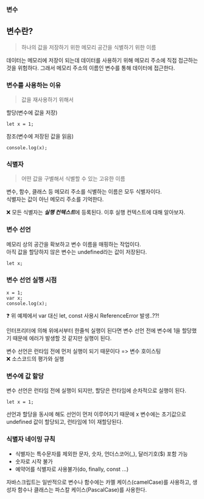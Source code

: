 ### 변수

## 변수란?
> 하나의 값을 저장하기 위한 메모리 공간을 식별하기 위한 이름   

데이터는 메모리에 저장이 되는데 데이터를 사용하기 위해 메모리 주소에 직접 접근하는 것을 위험하다. 그래서 메모리 주소의 이름인 변수를 통해 데이터에 접근한다.

### 변수를 사용하는 이유
> 값을 재사용하기 위해서

할당(변수에 값을 저장)
```
let x = 1;
```

참조(변수에 저장된 값을 읽음)
```
console.log(x);
```

### 식별자
> 어떤 값을 구별해서 식별할 수 있는 고유한 이름

변수, 함수, 클래스 등 메모리 주소를 식별하는 이름은 모두 식별자이다.   
식별자는 값이 아닌 메모리 주소를 기억한다.

❌ 모든 식별자는 ***실행 컨텍스트***에 등록된다. 이후 실행 컨텍스트에 대해 알아보자.

### 변수 선언
메모리 상의 공간을 확보하고 변수 이름을 매핑하는 작업이다.   
아직 값을 할당하지 않은 변수는 undefined라는 값이 저장된다.
```
let x;
```

### 변수 선언 실행 시점
```
x = 1;
var x;
console.log(x);
```
❓ 위 예제에서 var 대신 let, const 사용시 ReferenceError 발생..??!

인터프리터에 의해 위에서부터 한줄씩 실행이 된다면 변수 선언 전에 변수에 1을 할당했기 때문에 에러가 발생할 것 같지만 실행이 된다.   

변수 선언은 런타임 전에 먼저 실행이 되기 때문이다 => 
<span style='background-color: #f6f8fa'>
변수 호이스팅   
</span>
❌ 소스코드의 평가와 실행

### 변수에 값 할당
변수 선언은 런타임 전에 실행이 되지만, 할당은 런타임에 순차적으로 실행이 된다.
```
let x = 1;
```
선언과 할당을 동시에 해도 선언이 먼저 이루어지기 때문에 x 변수에는 초기값으로 undefined 값이 할당되고, 런타임에 1이 재할당된다.

### 식별자 네이밍 규칙
* 식별자는 특수문자를 제외한 문자, 숫자, 언더스코어(_), 달러기호($) 포함 가능
* 숫자로 시작 불가
* 예약어를 식별자로 사용불가(do, finally, const ...)

자바스크립트는 일반적으로 변수나 함수에는 카멜 케이스(camelCase)를 사용하고, 생성자 함수나 클래스는 파스칼 케이스(PascalCase)를 사용한다.